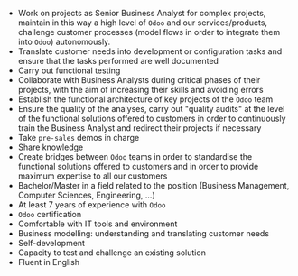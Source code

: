 - Work on projects as Senior Business Analyst for complex projects, maintain in this way a high level of `Odoo` and our services/products, challenge customer processes (model flows in order to integrate them into `Odoo`) autonomously.
- Translate customer needs into development or configuration tasks and ensure that the tasks performed are well documented
- Carry out functional testing
- Collaborate with Business Analysts during critical phases of their projects, with the aim of increasing their skills and avoiding errors
- Establish the functional architecture of key projects of the `Odoo` team
- Ensure the quality of the analyses, carry out "quality audits" at the level of the functional solutions offered to customers in order to continuously train the Business Analyst and redirect their projects if necessary
- Take `pre-sales` demos in charge
- Share knowledge
- Create bridges between `Odoo` teams in order to standardise the functional solutions offered to customers and in order to provide maximum expertise to all our customers
- Bachelor/Master in a field related to the position (Business Management, Computer Sciences, Engineering, ...)
- At least 7 years of experience with `Odoo`
- `Odoo` certification
- Comfortable with IT tools and environment
- Business modelling: understanding and translating customer needs
- Self-development
- Capacity to test and challenge an existing solution
- Fluent in English